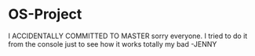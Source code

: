 # OS-Project

  I ACCIDENTALLY COMMITTED TO MASTER sorry everyone. I tried to do it from the console just to see how it works totally my bad
  -JENNY

